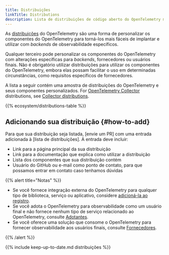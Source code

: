 ```yaml
---
title: Distribuições
linkTitle: Distributions
description: Lista de distribuições de código aberto do OpenTelemetry mantidas por terceiros.
---
```


As [distribuições](/docs/concepts/distributions/) do OpenTelemetry são uma forma
de personalizar os componentes do OpenTelemetry para torná-los mais fáceis de
implantar e utilizar com _backends_ de observabilidade específicos.

Qualquer terceiro pode personalizar os componentes do OpenTelemetry com
alterações específicas para _backends_, fornecedores ou usuários finais. Não é
obrigatório utilizar distribuições para utilizar os componentes do
OpenTelemetry, embora elas possam facilitar o uso em determinadas
circunstâncias, como requisitos específicos de fornecedores.

A lista a seguir contém uma amostra de distribuições do OpenTelemetry e seus
componentes personalizados. For
[OpenTelemetry Collector](/docs/collector/) distributions, see
[Collector distributions](/docs/collector/distributions/).

{{% ecosystem/distributions-table %}}

## Adicionando sua distribuição {#how-to-add}

Para que sua distribuição seja listada, \[envie um PR] com uma entrada adicionada
à \[lista de distribuições]. A entrada deve incluir:

- Link para a página principal da sua distribuição
- Link para a documentação que explica como utilizar a distribuição
- Lista dos componentes que sua distribuição contém
- Usuário do GitHub ou e-mail como ponto de contato, para que possamos entrar em
  contato caso tenhamos dúvidas

{{% alert title="Notas" %}}

- Se você fornece integração externa do OpenTelemetry para qualquer tipo de
  biblioteca, serviço ou aplicativo, considere
  [adicioná-la ao registro](/ecosystem/registry/adding).
- Se você adota o OpenTelemetry para observabilidade como um usuário final e não
  fornece nenhum tipo de serviço relacionado ao OpenTelemetry, consulte
  [Adotantes](/ecosystem/adopters).
- Se você oferece uma solução que consome o OpenTelemetry para fornecer
  observabilidade aos usuários finais, consulte
  [Fornecedores](/ecosystem/vendors).

{{% /alert %}}

[submit a PR]: /docs/contributing/pull-requests/

{{% include keep-up-to-date.md distribuições %}}

[components]: /docs/concepts/components/
[distributions]: /docs/concepts/distributions/
[distributions list]: https://github.com/open-telemetry/opentelemetry.io/tree/main/data/ecosystem/distributions.yaml
[vendor]: ../vendors/
